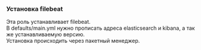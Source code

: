 ### Установка filebeat ###
Эта роль устанавливает filebeat.  
В defaults/main.yml нужно прописать адреса elasticsearch и kibana, а так же устанавливаемую версию.  
Установка происходить через пакетный менеджер.  
